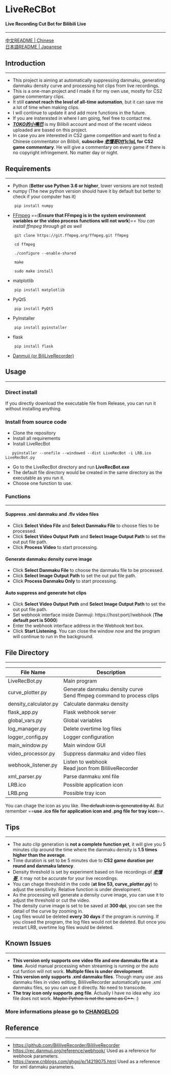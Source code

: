 # LiveReCBot
#### Live Recording Cut Bot for Bilibili Live

**********

[中文README | Chinese](README_CN.md)
<br>[日本語README | Japanese](README_JP.md)

## Introduction

**********

* This project is aiming at automatically suppressing danmaku, generating danmaku density curve and processing hot clips from live recordings.
* This is a one-man project and I made it for my own use, mostly for CS2 game commentary clips.
* It still __cannot reach the level of all-time automation__, but it can save me a lot of time when making clips.
* I will continue to update it and add more functions in the future.
* If you are insterested in where I am going, feel free to contact me.
* __*<u>[TOKO的小嘴巴](https://space.bilibili.com/202371545?spm_id_from=333.337.0.0)</u>*__ is my Bilibili account and most of the recent videos uploaded are based on this project.
* In case you are interested in CS2 game competition and want to find a Chinese commentator on Bilibili, __subscribe __*<u>[老懂哥0ff1c1aL](https://space.bilibili.com/475083446?spm_id_from=333.337.0.0)</u>*__ for CS2 game commentary__. He will give a commentary on every game if there is no copyright infringement. No matter day or night.

## Requirements

**********

* Python (__Better use Python 3.6 or higher__, lower versions are not tested)
* numpy (The new python version should have it by default but better to check if  your computer has it)
```
    pip install numpy
```
* <u>[FFmpeg](https://www.gyan.dev/ffmpeg/builds/)</u> ==(__Ensure that FFmpeg is in the system environment variables or the video process functions will not work__)==
*You can install ffmpeg through git as well*
```
    git clone https://git.ffmpeg.org/ffmpeg.git ffmpeg

    cd ffmpeg

    ./configure --enable-shared

    make

    sudo make install
```
* matplotlib
```
    pip install matplotlib
```
* PyQt5
```
    pip install PyQt5
```
* PyInstaller
```
    pip install pyinstaller
```
* flask
```
    pip install flask
```
* <u>[Danmuji (or BiliLiveRecorder)]( https://github.com/BililiveRecorder/BililiveRecorder/releases)</u>

## Usage

**********

### Direct install

If you directly download the executable file from Release, you can run it without installing anything.

### Install from source code

* Clone the repository
* Install all requirements
* Install LiveRecBot
 ```
    pyinstaller --onefile --windowed --dist LiveRecBot -i LRB.ico LiveRecBot.py
```
* Go to the LiveRecBot directory and run __LiveRecBot.exe__
* The default file directory would be created in the same directory as the executable as you run it.
* Choose one function to use.

### Functions

**********

#### Suppress .xml danmaku and .flv video files
* Click __Select Video File__ and __Select Danmaku File__ to choose files to be processed.
* Click __Select Video Output Path__ and __Select Image Output Path__ to set the out put file path.
* Click __Process Video__ to start processing.

#### Generate danmaku density curve image
* Click __Select Danmaku File__ to choose the danmaku file to be processed.
* Click __Select Image Output Path__ to set the out put file path.
* Click __Process Danmaku Only__ to start processing.

#### Auto suppress and generate hot clips
* Click __Select Video Output Path__ and __Select Image Output Path__ to set the out put file path.
* Set webhook interface inside Danmuji: https://host:port//webhook (__The default port is 5000__)
* Enter the webhook interface address in the Webhook text box.
* Click __Start Listening__. You can close the window now and the program will continue to run in the background.

## File Directory

**********

| File Name | Description |
| --------- | ----------- |
| LiveRecBot.py | Main program |
| curve_plotter.py | Generate danmaku density curve <br>Send ffmpeg command to process clips|
| density_calculator.py | Calculate danmaku density |
| flask_app.py | Flask webhook server |
| global_vars.py | Global variables |
| log_manager.py | Delete overtime log files |
| logger_config.py | Logger configuration |
| main_window.py | Main window GUI |
| video_processor.py | Suppress danmaku and video files |
| webhook_listener.py | Listen to webhook <br>Read json from BililiveRecorder |
| xml_parser.py | Parse danmaku xml file |
| LRB.ico | Possible application icon |
| LRB.png | Possible tray icon |

You can chage the icon as you like. ~~The default icon is generated by AI~~.
 But remember ==__use .ico file for application icon and .png file for tray icon__==.

 ## Tips

**********

* The auto clip generation is __not a complete function yet__, it will give you 5 minutes clip around the time where the danmaku density is __1.5 times higher than the average__. 
* Time duration is set to be 5 minutes due to __CS2 game duration per round and danmaku latency__.
* Density threshold is set by experiment based on live recordings of __*<u>[老懂哥](https://live.bilibili.com/21674333?broadcast_type=0&is_room_feed=1&spm_id_from=333.999.to_liveroom.0.click&live_from=86002)</u>*__, it may not be accurate for your live recordings.
* You can chage threshold in the code (__at line 53, curve_plotter.py__) to adjust the sensitivity. Relative function is under development.
* As the processing will generate a density curve image, you can use it to adjust the threshold or cut the video.
* The density curve image is set to be saved at __300 dpi__, you can see the detail of the curve by zooming in.
* Log files would be deleted __every 30 days__ if the program is running. If you closed the program, the log files would not be deleted. But once you restart LRB, overtime log files would be deleted.

## Known Issues

**********

* __This version only supports one video file and one danmaku file at a time__. Avoid manual processing when streaming is running or the auto cut funtion will not work. __Multiple files is under development__.
* __This version only supports .xml danmaku files__. Though many use .ass danmaku files in video editing, BililiveRecorder automatically save .xml danmaku files, so you can use it directly. No need to transcode.
* __The tray icon only supports .png file__. Actually I have no idea why .ico file does not work. ~~Maybe Python is not the same as C++.~~ :)

### More informations please go to [CHANGELOG](CHANGELOG.md)

## Reference

**********

* https://github.com/BililiveRecorder/BililiveRecorder
* https://rec.danmuji.org/reference/webhook/ Used as a reference for webhook parameters.
* https://www.cnblogs.com/ghgxj/p/14219075.html Used as a reference for xml danmaku parameters.
